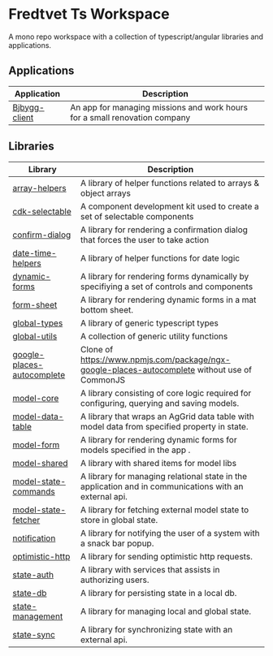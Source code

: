 # Fredtvet Ts Workspace

A mono repo workspace with a collection of typescript/angular libraries and applications. 

## Applications

|  Application | Description |
|  --- | --- |
|  [Bjbygg-client](./docs/apps/bjbygg-client.md) | An app for managing missions and work hours for a small renovation company |

## Libraries

|  Library | Description |
|  --- | --- |
|  [array-helpers](./docs/array-helpers.md) | A library of helper functions related to arrays &amp; object arrays |
|  [cdk-selectable](./docs/cdk-selectable.md) | A component development kit used to create a set of selectable components |
|  [confirm-dialog](./docs/confirm-dialog.md) | A library for rendering a confirmation dialog that forces the user to take action |
|  [date-time-helpers](./docs/date-time-helpers.md) | A library of helper functions for date logic |
|  [dynamic-forms](./docs/dynamic-forms.md) | A library for rendering forms dynamically by specifiying a set of controls and components |
|  [form-sheet](./docs/form-sheet.md) | A library for rendering dynamic forms in a mat bottom sheet. |
|  [global-types](./docs/global-types.md) | A library of generic typescript types |
|  [global-utils](./docs/global-utils.md) | A collection of generic utility functions |
|  [google-places-autocomplete](./docs/google-places-autocomplete.md) | Clone of https://www.npmjs.com/package/ngx-google-places-autocomplete without use of CommonJS |
|  [model-core](./docs/model-core.md) | A library consisting of core logic required for configuring, querying and saving models. |
|  [model-data-table](./docs/model-data-table.md) | A library that wraps an AgGrid data table with model data from specified property in state. |
|  [model-form](./docs/model-form.md) | A library for rendering dynamic forms for models specified in the app . |
|  [model-shared](./docs/model-shared.md) | A library with shared items for model libs |
|  [model-state-commands](./docs/model-state-commands.md) | A library for managing relational state in the application and in communications with an external api. |
|  [model-state-fetcher](./docs/model-state-fetcher.md) | A library for fetching external model state to store in global state. |
|  [notification](./docs/notification.md) | A library for notifying the user of a system with a snack bar popup. |
|  [optimistic-http](./docs/optimistic-http.md) | A library for sending optimistic http requests. |
|  [state-auth](./docs/state-auth.md) | A library with services that assists in authorizing users. |
|  [state-db](./docs/state-db.md) | A library for persisting state in a local db. |
|  [state-management](./docs/state-management.md) | A library for managing local and global state. |
|  [state-sync](./docs/state-sync.md) | A library for synchronizing state with an external api. |